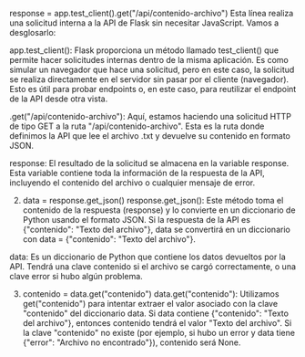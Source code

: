 response = app.test_client().get("/api/contenido-archivo")
Esta línea realiza una solicitud interna a la API de Flask sin necesitar JavaScript. Vamos a desglosarlo:

app.test_client(): Flask proporciona un método llamado test_client() que permite hacer solicitudes internas dentro de la misma aplicación. Es como simular un navegador que hace una solicitud, pero en este caso, la solicitud se realiza directamente en el servidor sin pasar por el cliente (navegador). Esto es útil para probar endpoints o, en este caso, para reutilizar el endpoint de la API desde otra vista.

.get("/api/contenido-archivo"): Aquí, estamos haciendo una solicitud HTTP de tipo GET a la ruta "/api/contenido-archivo". Esta es la ruta donde definimos la API que lee el archivo .txt y devuelve su contenido en formato JSON.

response: El resultado de la solicitud se almacena en la variable response. Esta variable contiene toda la información de la respuesta de la API, incluyendo el contenido del archivo o cualquier mensaje de error.

2. data = response.get_json()
response.get_json(): Este método toma el contenido de la respuesta (response) y lo convierte en un diccionario de Python usando el formato JSON. Si la respuesta de la API es {"contenido": "Texto del archivo"}, data se convertirá en un diccionario con data = {"contenido": "Texto del archivo"}.

data: Es un diccionario de Python que contiene los datos devueltos por la API. Tendrá una clave contenido si el archivo se cargó correctamente, o una clave error si hubo algún problema.

3. contenido = data.get("contenido")
data.get("contenido"): Utilizamos get("contenido") para intentar extraer el valor asociado con la clave "contenido" del diccionario data.
Si data contiene {"contenido": "Texto del archivo"}, entonces contenido tendrá el valor "Texto del archivo".
Si la clave "contenido" no existe (por ejemplo, si hubo un error y data tiene {"error": "Archivo no encontrado"}), contenido será None.